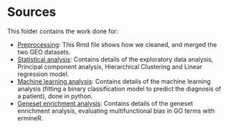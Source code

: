# Sources

This folder contains the work done for:
-  [Preprocessing](preprocessing/Pre_processing.md): This Rmd file shows how we cleaned, and merged the two GEO datasets.
-  [Statistical analysis](exploratory_and_limma_analysis/exploratory_and_Limma_analysis.md): Contains details of the exploratory data analysis, Principal component analysis, Hierarchical Clustering and Linear regression model.
-  [Machine learning analysis](ml): Contains details of the machine learning analysis (fitting a binary classification model to predict the diagnosis of a patient), done in python.
-  [Geneset enrichment analysis](geneset_enrichment_analysis/Geneset_Enrichment_Analysis.md): Contains details of the geneset enrichment analysis, evaluating multifunctional bias in GO terms with ermineR. 

